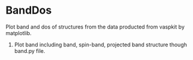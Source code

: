 # BandDos
Plot band and dos of structures from the data producted from vaspkit by matplotlib.
1. Plot band including band, spin-band, projected band structure though band.py file.
